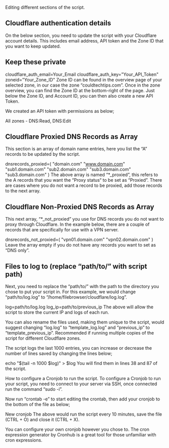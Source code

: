 Editing different sections of the script.
## Cloudflare authentication details
On the below section, you need to update the script with your Cloudflare account details. This includes email address, API token and the Zone ID that you want to keep updated.

## Keep these private
cloudflare_auth_email=Your_Email
cloudflare_auth_key="Your_API_Token"
zoneid="Your_Zone_ID"
Zone ID can be found in the overview page of your selected zone, in our case the zone “couldtechtips.com”. Once in the zone overview, you can find the Zone ID at the bottom-right of the page.
Just below the Zone ID, and Account ID, you can then also create a new API Token.

We created an API token with permissions as below;

All zones - DNS:Read, DNS:Edit
## Cloudflare Proxied DNS Records as Array
This section is an array of domain name entries, here you list the “A” records to be updated by the script.

dnsrecords_proxied=(
"domain.com"
"www.domain.com"
"sub1.domain.com"
"sub2.domain.com"
"sub3.domain.com"
"sub3.domain.com"
)
The above array is named “*_proxied”, this refers to the A records that you want the “Proxy status“ to be set as “Proxied”.
There are cases where you do not want a record to be proxied, add those records to the next array.

## Cloudflare Non-Proxied DNS Records as Array
This next array, “*_not_proxied” you use for DNS records you do not want to proxy through Cloudflare. In the example below, there are a couple of records that are specifically for use with a VPN server.

dnsrecords_not_proxied=(
"vpn01.domain.com"
"vpn02.domain.com"
)
Leave the array empty if you do not have any records you want to set as “DNS only”.

## Files to log to (replace “path/to/” with script path)
Next, you need to replace the “path/to/” with the path to the directory you chose to put your script in. For this example, we would change “path/to/log.log” to “/home/filebrowser/cloudflare/log.log”.

log=path/to/log.log
log_ip=path/to/previous_ip
The above will allow the script to store the current IP and logs of each run.

You can also rename the files used, making them unique to the script, would suggest changing “log.log” to “template_log.log” and “previous_ip” to “template_previous_ip”. Recommended if running multiple copies of the script for different Cloudflare zones.

The script logs the last 1000 entries, you can increase or decrease the number of lines saved by changing the lines below;

echo "$(tail -n 1000 $log)" > $log
You will find them in lines 38 and 87 of the script.

How to configure a Cronjob to run the script.
To configure a Cronjob to run your script, you need to connect to your server via SSH, once connected run the command “sudo -i”.

Now run “crontab -e” to start editing the crontab, then add your cronjob to the bottom of the file as below;


New cronjob
The above would run the script every 10 minutes, save the file (CTRL + O) and close it (CTRL + X).

You can configure your own cronjob however you chose to. The cron expression generator by Cronhub is a great tool for those unfamiliar with cron expressions.
